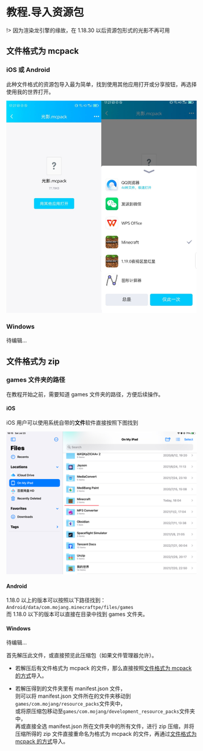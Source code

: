 # 教程.导入资源包

!> 因为渲染龙引擎的缘故，在 1.18.30 以后资源包形式的光影不再可用

## 文件格式为 mcpack

### iOS 或 Android

此种文件格式的资源包导入最为简单，找到使用其他应用打开或分享按钮，再选择使用我的世界打开。

![mcpack](../../images/mcpack.jpeg)

### Windows

待编辑...

## 文件格式为 zip

### games 文件夹的路径

在教程开始之前，需要知道 games 文件夹的路径，方便后续操作。</br>

#### iOS

iOS 用户可以使用系统自带的**文件**软件直接按照下图找到

![pathIOS](../../images/pathIOS.jpeg)

#### Android

1.18.0 以上的版本可以按照以下路径找到：</br>
`Android/data/com.mojang.minecraftpe/files/games`</br>
而 1.18.0 以下的版本可以直接在目录中找到 games 文件夹。

#### Windows

待编辑...

首先解压此文件，或直接预览此压缩包（如果文件管理器允许）。

- 若解压后有文件格式为 mcpack 的文件，那么直接按照[文件格式为 mcpack 的方式](community/creation/tutorialImportingResourcePacks?id=文件格式为-mcpack)导入。

- 若解压得到的文件夹里有 manifest.json 文件，</br>
则可以将 manifest.json 文件所在的文件夹移动到`games/com.mojang/resource_packs`文件夹中，</br>
或将原压缩包移动至`games/com.mojang/development_resource_packs`文件夹中，</br>
再或直接全选 manifest.json 所在文件夹中的所有文件，进行 zip 压缩，并将压缩所得的 zip 文件直接重命名为格式为 mcpack 的文件，再通过[文件格式为 mcpack 的方式](community/creation/tutorialImportingResourcePacks?id=文件格式为-mcpack)导入。

